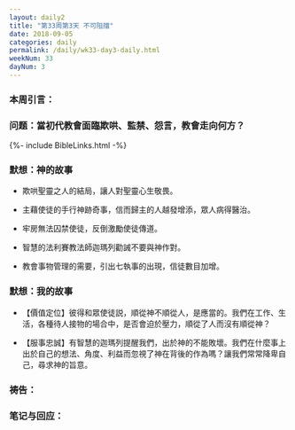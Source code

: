 ```yaml
---
layout: daily2
title: "第33周第3天 不可阻擋"
date: 2018-09-05
categories: daily
permalink: /daily/wk33-day3-daily.html
weekNum: 33
dayNum: 3
---
```


### 本周引言：

### 问题：當初代教會面臨欺哄、監禁、怨言，教會走向何方？

{%- include BibleLinks.html -%}

### 默想：神的故事 
+ 欺哄聖靈之人的結局，讓人對聖靈心生敬畏。

+ 主藉使徒的手行神跡奇事，信而歸主的人越發增添，眾人病得醫治。

+ 牢房無法囚禁使徒，反倒激勵使徒傳道。

+ 智慧的法利賽教法師迦瑪列勸誡不要與神作對。

+ 教會事物管理的需要，引出七執事的出現，信徒數目加增。

### 默想：我的故事
+ 【價值定位】彼得和眾使徒説，順從神不順從人，是應當的。我們在工作、生活，各種待人接物的場合中，是否會迫於壓力，順從了人而沒有順從神？

+ 【服事忠誠】有智慧的迦瑪列提醒我們，出於神的不能敗壞。我們在什麼事上出於自己的想法、角度、利益而忽視了神在背後的作為嗎？讓我們常常降卑自己，尋求神的旨意。

### 祷告：

### 笔记与回应：
